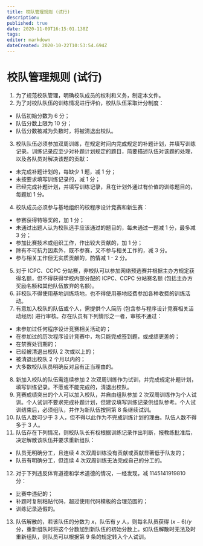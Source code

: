 ```yaml
---
title: 校队管理规则 (试行)
description: 
published: true
date: 2020-11-09T16:15:01.138Z
tags: 
editor: markdown
dateCreated: 2020-10-22T10:53:54.694Z
---
```


# 校队管理规则 (试行)

1. 为了规范校队管理，明确校队成员的权利和义务，制定本文件。
2. 为了对校队队伍的训练情况进行评价，校队队伍采取计分制度：
 - 队伍初始分数为 6 分；
 - 队伍分数上限为 10 分；
 - 队伍分数被减为负数时，将被清退出校队。
3. 校队队伍必须参加双周训练，在规定时间内完成规定的补题计划，并填写训练记录。训练记录应至少对补题计划规定的题目，简要描述队伍对该题的处理，以及各队员对解决该题的贡献：
 - 未完成补题计划的，每缺少 1 题，减 1 分；
 - 未按要求填写训练记录的，减 1 分；
 - 已经完成补题计划，并填写训练记录，且在计划外通过有价值的训练题目的，每题加 1 分。
4. 校队成员必须参与基地组织的校程序设计竞赛和新生赛：
 - 参赛获得特等奖的，加 1 分；
 - 未通过出题人认为校队选手应该通过的题目的，每未通过一题减 1 分，最多减 3 分；
 - 参加比赛技术或组织工作，作出较大贡献的，加 1 分；
 - 除有不可抗力因素外，既不参赛，又不参与相关工作的，减 3 分。
 - 参与相关工作但无实质贡献的，酌情减 1 - 2 分。
5. 对于 ICPC、CCPC 分站赛，非校队可以参加网络预选赛并根据主办方规定获得名额，但不得获得学校内部分配的 ICPC、CCPC 分站赛名额 (包括主办方奖励名额和其他队伍放弃的名额)。
6. 非校队不得使用基地训练场地，也不得使用基地经费参加各种收费的训练活动。
7. 有意加入校队的队伍或个人，需提供个人简历 (包含参与程序设计竞赛相关活动经历) 进行审核。存在队员有下列情形之一者，审核不通过：
 - 未参加过任何程序设计竞赛相关活动的；
 - 在参加过的历次程序设计竞赛中，均只能完成签到题，或成绩更差的；
 - 在禁赛处罚期的；
 - 已经被清退出校队 2 次或以上的；
 - 被清退出校队 2 个月以内的；
 - 大多数校队队员明确反对且有正当理由的。
8. 新加入校队的队伍需连续参加 2 次双周训练作为试训，并完成规定补题计划，填写训练记录。不愿或不能完成的，清退出校队。
9. 竞赛成绩突出的个人可以加入校队，并自由组队参加 2 次双周训练作为个人试训。个人试训不要求完成补题计划，但建议填写训练记录供组队参考。个人试训结束后，必须组队，并作为新队伍按照第 8 条继续试训。
10. 队伍人数可少于 3 人，但不得以此作为不完成训练计划的理由。队伍人数不得多于 $3$ 人。
11. 队伍存在下列情况，则校队队长有权根据训练记录作出判断，报教练批准后，决定解散该队伍并要求重新组队：
 - 队员无明确分工，且连续 4 次双周训练没有贡献或贡献显著低于队友的；
 - 队员有明确分工，但连续 4 次双周训练无法完成自己的分工的。
12. 对于下列违反体育道德和学术道德的情况，一经发现，减 1145141919810 分：
 - 比赛中违纪的；
 - 补题时复制粘贴代码，超过使用代码模板的合理范围的；
 - 训练记录造假的。
13. 队伍解散的，若该队伍的分数为 $x$，队伍有 $y$ 人，则每名队员获得 $(x - 6) / y$ 分，重新组队时将这个分数加到新队伍的初始分数上。如队伍解散时无法及时重新组队，则队员可以根据第 9 条的规定转入个人试训。
